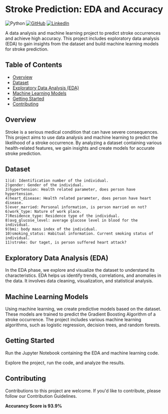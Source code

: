 # Stroke Prediction: EDA and Accuracy

![Python](https://img.shields.io/badge/Python-3.8%2B-blue)
[![GitHub](https://img.shields.io/badge/GitHub-atakanaydinbas-blue)](https://github.com/atakanaydinbas)
[![LinkedIn](https://img.shields.io/badge/LinkedIn-AtakanAydinbas-blue)](https://www.linkedin.com/in/atakanaydinbas/)

A data analysis and machine learning project to predict stroke occurrences and achieve high accuracy. This project includes exploratory data analysis (EDA) to gain insights from the dataset and build machine learning models for stroke prediction.


## Table of Contents

- [Overview](#overview)
- [Dataset](#dataset)
- [Exploratory Data Analysis (EDA)](#exploratory-data-analysis-eda)
- [Machine Learning Models](#machine-learning-models)
- [Getting Started](#getting-started)
- [Contributing](#contributing)

## Overview

Stroke is a serious medical condition that can have severe consequences. This project aims to use data analysis and machine learning to predict the likelihood of a stroke occurrence. By analyzing a dataset containing various health-related features, we gain insights and create models for accurate stroke prediction.

## Dataset


    1)id: Identification number of the individual.
    2)gender: Gender of the individual.
    3)hypertension: Health related parameter, does person have hypertension.
    4)heart_disease: Health related parameter, does person have heart disease.
    5)ever_married: Personal information, is person married on not?
    6)work_type: Nature of work place.
    7)Residence_type: Residence type of the individual.
    8)avg_glucose_level: average glucose level in blood for the individual.
    9)bmi: body mass index of the individual.
    10)smoking_status: Habitual information. Current smoking status of individual.
    11)stroke: Our taget, is person suffered heart attack?



## Exploratory Data Analysis (EDA)

In the EDA phase, we explore and visualize the dataset to understand its characteristics. EDA helps us identify trends, correlations, and anomalies in the data. It involves data cleaning, visualization, and statistical analysis.

## Machine Learning Models

Using machine learning, we create predictive models based on the dataset. These models are trained to predict the Gradient Boosting Algorithm of a stroke occurrence. The project includes various machine learning algorithms, such as logistic regression, decision trees, and random forests.

## Getting Started


Run the Jupyter Notebook containing the EDA and machine learning code.

Explore the project, run the code, and analyze the results.

## Contributing
Contributions to this project are welcome. If you'd like to contribute, please follow our Contribution Guidelines.


**Accurancy Score is 93.9%**
